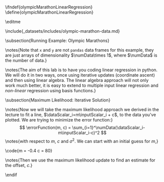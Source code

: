 \ifndef{olympicMarathonLinearRegression}
\define{olympicMarathonLinearRegression}

\editme

\include{_datasets/includes/olympic-marathon-data.md}

\subsection{Running Example: Olympic Marathons}

\notes{Note that `x` and `y` are not `pandas` data frames for this example, they are just arrays of dimensionality $\numData\times 1$, where $\numData$ is the number of data.}

\notes{The aim of this lab is to have you coding linear regression in python. We will do it in two ways, once using iterative updates (coordinate ascent) and then using linear algebra. The linear algebra approach will not only work much better, it is easy to extend to multiple input linear regression and *non-linear* regression using basis functions.}

\subsection{Maximum Likelihood: Iterative Solution}

\notes{Now we will take the maximum likelihood approach we derived in the lecture to fit a line, $\dataScalar_i=m\inputScalar_i + c$, to the data you've plotted. We are trying to minimize the error function:}
$$
\errorFunction(m, c) =  \sum_{i=1}^\numData(\dataScalar_i-m\inputScalar_i-c)^2
$$
\notes{with respect to $m$, $c$ and $\sigma^2$. We can start with an initial guess for $m$,}

\code{m = -0.4
c = 80}

\notes{Then we use the maximum likelihood update to find an estimate for the offset, $c$.}

\endif
